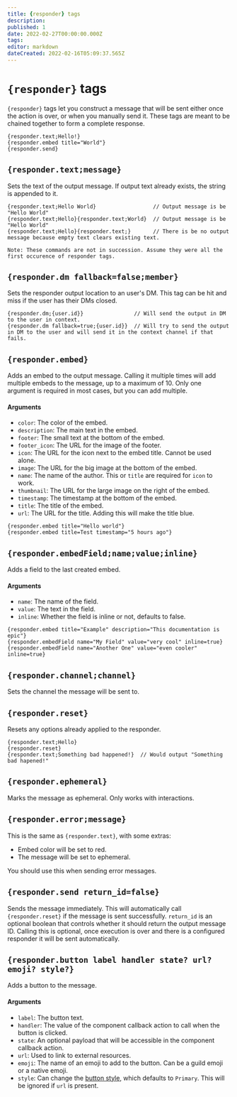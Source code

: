 ```yaml
---
title: {responder} tags
description: 
published: 1
date: 2022-02-27T00:00:00.000Z
tags: 
editor: markdown
dateCreated: 2022-02-16T05:09:37.565Z
---
```


# `{responder}` tags

`{responder}` tags let you construct a message that will be sent either once the action is over, or when you manually send it. These tags are meant to be chained together to form a complete response.

```
{responder.text;Hello!}
{responder.embed title="World"}
{responder.send}
```

## `{responder.text;message}`

Sets the text of the output message. If output text already exists, the string is appended to it.

```
{responder.text;Hello World}                  // Output message is be "Hello World"
{responder.text;Hello}{responder.text;World}  // Output message is be "Hello World"
{responder.text;Hello}{responder.text;}       // There is be no output message because empty text clears existing text.

Note: These commands are not in succession. Assume they were all the first occurence of responder tags.
```

## `{responder.dm fallback=false;member}` 

Sets the responder output location to an user's DM. This tag can be hit and miss if the user has their DMs closed.

```
{responder.dm;{user.id}}                // Will send the output in DM to the user in context.
{responder.dm fallback=true;{user.id}}  // Will try to send the output in DM to the user and will send it in the context channel if that fails.
```

## `{responder.embed}`

Adds an embed to the output message. Calling it multiple times will add multiple embeds to the message, up to a maximum of 10. Only one argument is required in most cases, but you can add multiple.

#### Arguments
- `color`: The color of the embed.
- `description`: The main text in the embed.
- `footer`: The small text at the bottom of the embed.
- `footer_icon`: The URL for the image of the footer.
- `icon`: The URL for the icon next to the embed title. Cannot be used alone.
- `image`: The URL for the big image at the bottom of the embed.
- `name`: The name of the author. This or `title` are required for `icon` to work.
- `thumbnail`: The URL for the large image on the right of the embed.
- `timestamp`: The timestamp at the bottom of the embed.
- `title`: The title of the embed.
- `url`: The URL for the title. Adding this will make the title blue.

```
{responder.embed title="Hello world"}
{responder.embed title=Test timestamp="5 hours ago"}
```

## `{responder.embedField;name;value;inline}`

Adds a field to the last created embed.

#### Arguments
- `name`: The name of the field.
- `value`: The text in the field.
- `inline`: Whether the field is inline or not, defaults to false.

```
{responder.embed title="Example" description="This documentation is epic"}
{responder.embedField name="My Field" value="very cool" inline=true}
{responder.embedField name="Another One" value="even cooler" inline=true}
```

## `{responder.channel;channel}`

Sets the channel the message will be sent to.

## `{responder.reset}`

Resets any options already applied to the responder.

```
{responder.text;Hello}
{responder.reset}
{responder.text;Something bad happened!}  // Would output "Something bad hapened!"
```

## `{responder.ephemeral}`

Marks the message as ephemeral. Only works with interactions. 

## `{responder.error;message}`

This is the same as `{responder.text}`, with some extras:

- Embed color will be set to red.
- The message will be set to ephemeral.

You should use this when sending error messages.

## `{responder.send return_id=false}`

Sends the message immediately. This will automatically call `{responder.reset}` if the message is sent successfully. `return_id` is an optional boolean that controls whether it should return the output message ID. Calling this is optional, once execution is over and there is a configured responder it will be sent automatically.

## `{responder.button label handler state? url? emoji? style?}`

Adds a button to the message. 

#### Arguments
- `label`: The button text.
- `handler`: The value of the component callback action to call when the button is clicked.
- `state`: An optional payload that will be accessible in the component callback action.
- `url`: Used to link to external resources.
- `emoji`: The name of an emoji to add to the button. Can be a guild emoji or a native emoji.
- `style`: Can change the [button style](https://discord.com/developers/docs/interactions/message-components#button-object-button-styles), which defaults to `Primary`. This will be ignored if `url` is present.
